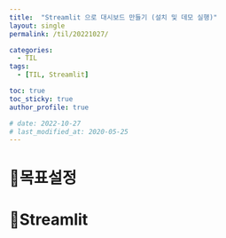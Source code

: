 ```yaml
---
title:  "Streamlit 으로 대시보드 만들기 (설치 및 데모 실행)"
layout: single
permalink: /til/20221027/

categories:
  - TIL
tags:
  - [TIL, Streamlit]

toc: true
toc_sticky: true
author_profile: true

# date: 2022-10-27
# last_modified_at: 2020-05-25
---
```


# 🎯목표설정

# 📍Streamlit

